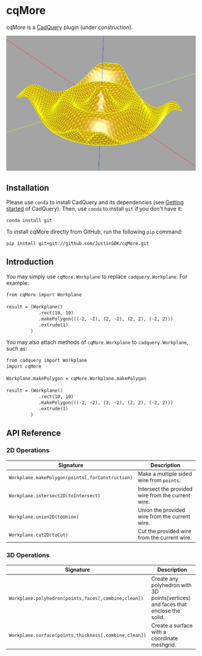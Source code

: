 # cqMore

cqMore is a [CadQuery](https://github.com/CadQuery/cadquery) plugin (under construction).

![cqMore](images/ripple.JPG)

## Installation

Please use `conda` to install CadQuery and its dependencies (see [Getting started](https://github.com/CadQuery/cadquery#getting-started) of CadQuery). Then, use `conda` to install `git` if you don't have it:

	conda install git
	
To install cqMore directly from GitHub, run the following `pip` command:

	pip install git+git://github.com/JustinSDK/cqMore.git

## Introduction

You may simply use `cqMore.Workplane` to replace `cadquery.Workplane`. For example:

    from cqMore import Workplane

    result = (Workplane()
                .rect(10, 10)
                .makePolygon(((-2, -2), (2, -2), (2, 2), (-2, 2)))
                .extrude(1)
             )

You may also attach methods of `cqMore.Workplane` to `cadquery.Workplane`, such as:

    from cadquery import Workplane
    import cqMore

    Workplane.makePolygon = cqMore.Workplane.makePolygon

    result = (Workplane()
                .rect(10, 10)
                .makePolygon(((-2, -2), (2, -2), (2, 2), (-2, 2)))
                .extrude(1)
             )

## API Reference

### 2D Operations

 Signature | Description
--|--
`Workplane.makePolygon(points[,forConstruction)` | Make a multiple sided wire from `points`.
`Workplane.intersect2D(toIntersect)` | Intersect the provided wire from the current wire. 
`Workplane.union2D(toUnion)` | Union the provided wire from the current wire. 
`Workplane.cut2D(toCut)` | Cut the provided wire from the current wire. 

### 3D Operations

 Signature | Description
--|--
`Workplane.polyhedron(points,faces[,combine,clean])` | Create any polyhedron with 3D points(vertices) and faces that enclose the solid.
`Workplane.surface(points,thickness[,combine,clean])` | Create a surface with a coordinate meshgrid.

